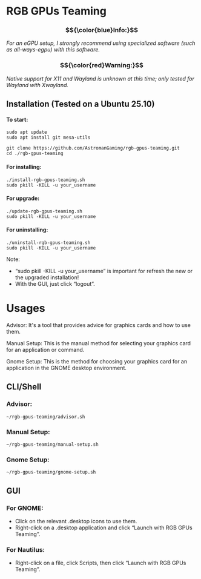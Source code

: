 # RGB GPUs Teaming

### $${\color{blue}Info:}$$ 
<p align="left"><em>For an eGPU setup, I strongly recommend using specialized software (such as all-ways-egpu) with this software.</em></p>

### $${\color{red}Warning:}$$ 
<p align="left"><em>Native support for X11 and Wayland is unknown at this time; only tested for Wayland with Xwayland.</em></p>

## Installation (Tested on a Ubuntu 25.10)
#### To start:
```
sudo apt update
sudo apt install git mesa-utils 
```
```
git clone https://github.com/AstromanGaming/rgb-gpus-teaming.git
cd ./rgb-gpus-teaming
```
#### For installing:
```
./install-rgb-gpus-teaming.sh
sudo pkill -KILL -u your_username
```
#### For upgrade:
```
./update-rgb-gpus-teaming.sh
sudo pkill -KILL -u your_username
```
#### For uninstalling:
```
./uninstall-rgb-gpus-teaming.sh
sudo pkill -KILL -u your_username
```
Note: 

- “sudo pkill -KILL -u your_username” is important for refresh the new or the upgraded installation! 
- With the GUI, just click “logout”.

# Usages

Advisor: 
It's a tool that provides advice for graphics cards and how to use them.

Manual Setup:
This is the manual method for selecting your graphics card for an application or command.

Gnome Setup:
This is the method for choosing your graphics card for an application in the GNOME desktop environment.

## CLI/Shell

### Advisor:
```
~/rgb-gpus-teaming/advisor.sh
```
### Manual Setup:
```
~/rgb-gpus-teaming/manual-setup.sh
```
### Gnome Setup:
```
~/rgb-gpus-teaming/gnome-setup.sh
```

## GUI
### For GNOME:
- Click on the relevant .desktop icons to use them.
- Right-click on a .desktop application and click “Launch with RGB GPUs Teaming”.

### For Nautilus:
- Right-click on a file, click Scripts, then click “Launch with RGB GPUs Teaming”.
